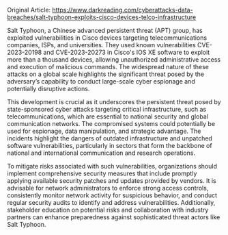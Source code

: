 Original Article: https://www.darkreading.com/cyberattacks-data-breaches/salt-typhoon-exploits-cisco-devices-telco-infrastructure

Salt Typhoon, a Chinese advanced persistent threat (APT) group, has exploited vulnerabilities in Cisco devices targeting telecommunications companies, ISPs, and universities. They used known vulnerabilities CVE-2023-20198 and CVE-2023-20273 in Cisco's IOS XE software to exploit more than a thousand devices, allowing unauthorized administrative access and execution of malicious commands. The widespread nature of these attacks on a global scale highlights the significant threat posed by the adversary’s capability to conduct large-scale cyber espionage and potentially disruptive actions.

This development is crucial as it underscores the persistent threat posed by state-sponsored cyber attacks targeting critical infrastructure, such as telecommunications, which are essential to national security and global communication networks. The compromised systems could potentially be used for espionage, data manipulation, and strategic advantage. The incidents highlight the dangers of outdated infrastructure and unpatched software vulnerabilities, particularly in sectors that form the backbone of national and international communication and research operations.

To mitigate risks associated with such vulnerabilities, organizations should implement comprehensive security measures that include promptly applying available security patches and updates provided by vendors. It is advisable for network administrators to enforce strong access controls, consistently monitor network activity for suspicious behavior, and conduct regular security audits to identify and address vulnerabilities. Additionally, stakeholder education on potential risks and collaboration with industry partners can enhance preparedness against sophisticated threat actors like Salt Typhoon.